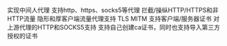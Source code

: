 实现中间人代理
支持http、https、socks5等代理
拦截/操纵HTTP/HTTPS和非 HTTP流量
隐形和厚客户端流量代理支持
TLS MITM 支持客户端/服务器证书
对上游代理的HTTP和SOCKS5支持
支持自己创建ca证书，同时也支持导入第三方授权的证书
